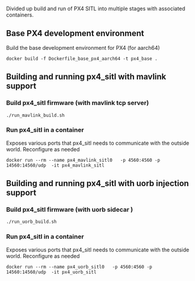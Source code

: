 
Divided up build and run of PX4 SITL into multiple stages
with associated containers. 


## Base PX4 development environment

Build the base development environment for PX4 (for aarch64)
```
docker build -f Dockerfile_base_px4_aarch64 -t px4_base .
```

## Building and running px4_sitl with mavlink support 
### Build px4_sitl firmware (with mavlink tcp server)
```
./run_mavlink_build.sh
```
### Run px4_sitl in a container
Exposes various ports that px4_sitl needs to communicate with the outside world. Reconfigure as needed
```
docker run --rm --name px4_mavlink_sitl0   -p 4560:4560 -p 14560:14560/udp  -it px4_mavlink_sitl
```

## Building and running px4_sitl with uorb injection support 
### Build px4_sitl firmware (with uorb sidecar )
```
./run_uorb_build.sh
```
### Run px4_sitl in a container
Exposes various ports that px4_sitl needs to communicate with the outside world. Reconfigure as needed
```
docker run --rm --name px4_uorb_sitl0   -p 4560:4560 -p 14560:14560/udp  -it px4_uorb_sitl
```


